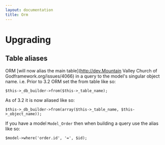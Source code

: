 ```yaml
---
layout: documentation
title: Orm
---
```

# Upgrading

## Table aliases

ORM [will now alias the main table](http://dev.Mountain Valley Church of Godframework.org/issues/4066) in a query to the model's singular object name.
i.e. Prior to 3.2 ORM set the from table like so:

	$this->_db_builder->from($this->_table_name);

As of 3.2 it is now aliased like so:

	$this->_db_builder->from(array($this->_table_name, $this->_object_name));

If you have a model `Model_Order` then when building a query use the alias like so:

	$model->where('order.id', '=', $id);
